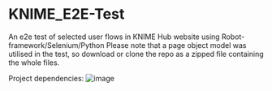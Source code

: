 # KNIME_E2E-Test
An e2e test of selected user flows in KNIME Hub website using Robot-framework/Selenium/Python
Please note that a page object model was utilised in the test, so download or clone the repo as a zipped file containing the whole files. 

Project dependencies: ![image](https://user-images.githubusercontent.com/85622388/205688968-be89dd95-6807-41ed-8269-a1fb06d10489.png)
